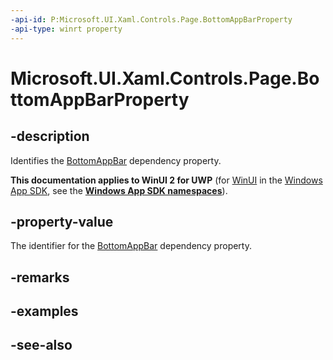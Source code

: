 ```yaml
---
-api-id: P:Microsoft.UI.Xaml.Controls.Page.BottomAppBarProperty
-api-type: winrt property
---
```


<!-- Property syntax
public Windows.UI.Xaml.DependencyProperty BottomAppBarProperty { get; }
-->

# Microsoft.UI.Xaml.Controls.Page.BottomAppBarProperty

## -description
Identifies the [BottomAppBar](page_bottomappbar.md) dependency property.

**This documentation applies to WinUI 2 for UWP** (for [WinUI](/windows/apps/winui/winui3/) in the [Windows App SDK](/windows/apps/windows-app-sdk/), see the **[Windows App SDK namespaces](/windows/windows-app-sdk/api/winrt/)**).

## -property-value
The identifier for the [BottomAppBar](page_bottomappbar.md) dependency property.

## -remarks

## -examples

## -see-also
